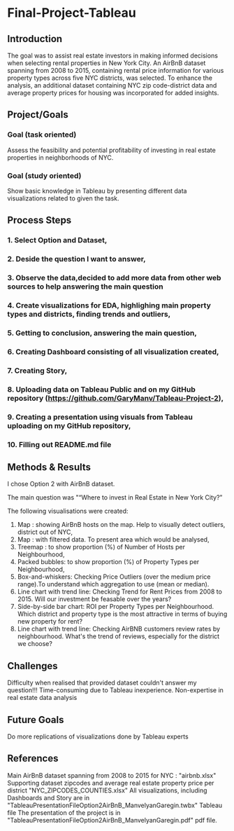 # Final-Project-Tableau

## Introduction
The goal was to assist real estate investors in making informed decisions when selecting rental properties in New York City. An AirBnB dataset spanning from 2008 to 2015, containing rental price information for various property types across five NYC districts, was selected. To enhance the analysis, an additional dataset containing NYC zip code-district data and average property prices for housing was incorporated for added insights.


## Project/Goals

### Goal (task oriented)
Assess the feasibility and potential profitability of investing in real estate properties in neighborhoods of NYC.

### Goal (study oriented)
Show basic knowledge in Tableau by presenting different data visualizations  related to given the task.

## Process Steps

### 1. Select Option and Dataset,
### 2. Deside the question I want to answer,
### 3. Observe the data,decided to add more data from other web sources to help answering the main question
### 4. Create visualizations for EDA, highlighing main property types and districts, finding trends and outliers,
### 5. Getting to conclusion, answering the main question,
### 6. Creating Dashboard consisting of all visualization created,
### 7. Creating Story,
### 8. Uploading data on Tableau Public and on my GitHub repository (https://github.com/GaryManv/Tableau-Project-2),
### 9. Creating a presentation using visuals from Tableau uploading on my GitHub repository,
### 10. Filling out README.md file

## Methods & Results

I chose Option 2 with AirBnB dataset. 

The main question was "“Where to invest in Real Estate in New York City?”

The following visualisations were created:
1. Map : showing AirBnB hosts on the map. Help to visually detect outliers, district out of NYC,
2. Map : with filtered data. To present area which would be analysed,
3. Treemap : to show proportion (%) of Number of Hosts per Neighbourhood,
4. Packed bubbles: to show proportion (%) of Property Types per Neighbourhood,
5. Box-and-whiskers: Checking Price Outliers (over the medium price range).To understand which aggregation to use (mean or median).
6. Line chart with trend line: Checking Trend for Rent Prices from 2008 to 2015. Will our investment be feasable over the years?
7. Side-by-side bar chart: ROI per Property Types per Neighbourhood.  Which district and property type is the most attractive in terms of buying new property for rent?
8. Line chart with trend line: Checking AirBNB customers review rates by neighbourhood. What's the trend of reviews, especially for the district we choose?

## Challenges 

Difficulty when realised that provided dataset couldn't answer my question!!!
Time-consuming due to Tableau inexperience.
Non-expertise in real estate data analysis

## Future Goals
Do more replications of visualizations done by Tableau experts 

## References

Main AirBnB dataset spanning from 2008 to 2015 for NYC : "airbnb.xlsx"
Supporting dataset zipcodes and average real estate property price per district "NYC_ZIPCODES_COUNTIES.xlsx"
All visualizations, including Dashboards and Story are in "TableauPresentationFileOption2AirBnB_ManvelyanGaregin.twbx" Tableau file
The presentation of the project is in "TableauPresentationFileOption2AirBnB_ManvelyanGaregin.pdf" pdf file.
